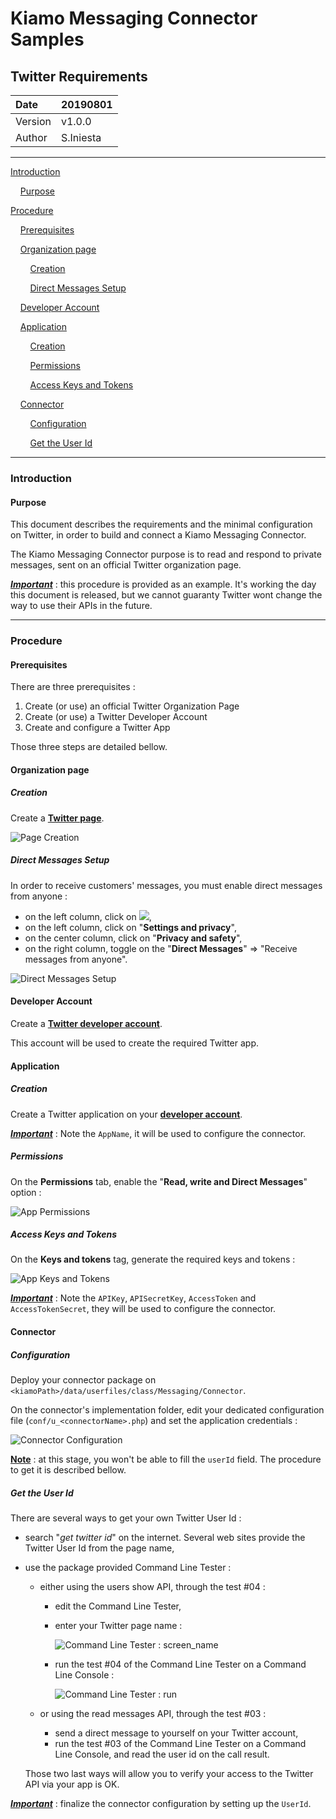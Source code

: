 # Kiamo Messaging Connector Samples

## Twitter Requirements



| Date    | 20190801  |
| :------ | --------- |
| Version | v1.0.0    |
| Author  | S.Iniesta |



------


[Introduction](#introduction)

&nbsp;&nbsp;&nbsp;&nbsp;[Purpose](#purpose)

[Procedure](#procedure)

&nbsp;&nbsp;&nbsp;&nbsp;[Prerequisites](#prerequisites)

&nbsp;&nbsp;&nbsp;&nbsp;[Organization page](#organizationPage)

&nbsp;&nbsp;&nbsp;&nbsp;&nbsp;&nbsp;&nbsp;&nbsp;[Creation](#creation)

&nbsp;&nbsp;&nbsp;&nbsp;&nbsp;&nbsp;&nbsp;&nbsp;[Direct Messages Setup](#directMessagesSetup)

&nbsp;&nbsp;&nbsp;&nbsp;[Developer Account](#developerAccount)

&nbsp;&nbsp;&nbsp;&nbsp;[Application](#application)

&nbsp;&nbsp;&nbsp;&nbsp;&nbsp;&nbsp;&nbsp;&nbsp;[Creation](#creation2)

&nbsp;&nbsp;&nbsp;&nbsp;&nbsp;&nbsp;&nbsp;&nbsp;[Permissions](#permissions)

&nbsp;&nbsp;&nbsp;&nbsp;&nbsp;&nbsp;&nbsp;&nbsp;[Access Keys and Tokens](#accessKeysAndTokens)

&nbsp;&nbsp;&nbsp;&nbsp;[Connector](#connector)

&nbsp;&nbsp;&nbsp;&nbsp;&nbsp;&nbsp;&nbsp;&nbsp;[Configuration](#configuration)

&nbsp;&nbsp;&nbsp;&nbsp;&nbsp;&nbsp;&nbsp;&nbsp;[Get the User Id](#getTheUserId)

------



<a name="introduction"></a>
### Introduction

<a name="purpose"></a>
####  Purpose

This document describes the requirements and the minimal configuration on Twitter, in order to build and connect a Kiamo Messaging Connector.

The Kiamo Messaging Connector purpose is to read and respond to private messages, sent on an official Twitter organization page.



***<u>Important</u>*** : this procedure is provided as an example. It's working the day this document is released, but we cannot guaranty Twitter wont change the way to use their APIs in the future.



------



<a name="procedure"></a>
### Procedure

<a name="prerequisites"></a>
#### Prerequisites

There are three prerequisites :

1. Create (or use) an official Twitter Organization Page
3. Create (or use) a Twitter Developer Account
3. Create and configure a Twitter App

Those three steps are detailed bellow.



<a name="organizationPage"></a>
#### Organization page

<a name="creation"></a>
##### Creation

Create a **[Twitter page](http://www.twitter.com)**.

![Page Creation](https://github.com/openKiamo/Messaging-Connectors/blob/master/Samples/Twitter%20Messenger%20Test%20Connector/_Docs/data/TW_0101_CreatePage.png)



<a name="directMessagesSetup"></a>
##### Direct Messages Setup

In order to receive customers' messages, you must enable direct messages from anyone :

* on the left column, click on ![](https://github.com/openKiamo/Messaging-Connectors/blob/master/Samples/Twitter%20Messenger%20Test%20Connector/_Docs/data/TW_More.png),
* on the left column, click on "**Settings and privacy**",
* on the center column, click on "**Privacy and safety**",
* on the right column, toggle on the "**Direct Messages**" => "Receive messages from anyone".

![Direct Messages Setup](https://github.com/openKiamo/Messaging-Connectors/blob/master/Samples/Twitter%20Messenger%20Test%20Connector/_Docs/data/TW_0102_CreatePage.png)



<a name="developerAccount"></a>
#### Developer Account

Create a **[Twitter developer account]([https://developer.twitter.com])**.

This account will be used to create the required Twitter app.



<a name="application"></a>
#### Application

<a name="creation2"></a>
##### Creation

Create a Twitter application on your **[developer account](https://developers.Twitter.com/apps)**.



***<u>Important</u>*** :  Note the `AppName`, it will be used to configure the connector.



<a name="permissions"></a>
##### Permissions

On the **Permissions** tab, enable the "**Read, write and Direct Messages**" option :

![App Permissions](https://github.com/openKiamo/Messaging-Connectors/blob/master/Samples/Twitter%20Messenger%20Test%20Connector/_Docs/data/TW_0201_CreateApp.png)



<a name="accessKeysAndTokens"></a>
##### Access Keys and Tokens

On the **Keys and tokens** tag, generate the required keys and tokens :

![App Keys and Tokens](https://github.com/openKiamo/Messaging-Connectors/blob/master/Samples/Twitter%20Messenger%20Test%20Connector/_Docs/data/TW_0202_CreateApp.png)

***<u>Important</u>*** :  Note the `APIKey`, `APISecretKey`, `AccessToken` and `AccessTokenSecret`, they will be used to configure the connector.



<a name="connector"></a>
#### Connector

<a name="configuration"></a>
##### Configuration

Deploy your connector package on `<kiamoPath>/data/userfiles/class/Messaging/Connector`.

On the connector's implementation folder, edit your dedicated configuration file (`conf/u_<connectorName>.php`) and set the application credentials :

![Connector Configuration](https://github.com/openKiamo/Messaging-Connectors/blob/master/Samples/Twitter%20Messenger%20Test%20Connector/_Docs/data/TW_0301_ConnectorConfiguration.png)

**<u>Note</u>** : at this stage, you won't be able to fill the `userId` field. The procedure to get it is described bellow.



<a name="getTheUserId"></a>
##### Get the User Id

There are several ways to get your own Twitter User Id :

* search "*get twitter id*" on the internet. Several web sites provide the Twitter User Id from the page name,

* use the package provided Command Line Tester :

  * either using the users show API, through the test #04 :

    * edit the Command Line Tester,

    * enter your Twitter page name :

      ![Command Line Tester : screen_name](https://github.com/openKiamo/Messaging-Connectors/blob/master/Samples/Twitter%20Messenger%20Test%20Connector/_Docs/data/TW_0401_GetUserId.png)

    * run the test #04 of the Command Line Tester on a Command Line Console :

      ![Command Line Tester : run](https://github.com/openKiamo/Messaging-Connectors/blob/master/Samples/Twitter%20Messenger%20Test%20Connector/_Docs/data/TW_0402_GetUserId.png)

  * or using the read messages API, through the test #03 :

    * send a direct message to yourself on your Twitter account,
    * run the test #03 of the Command Line Tester on a Command Line Console, and read the user id on the call result.

  Those two last ways will allow you to verify your access to the Twitter API via your app is OK.



***<u>Important</u>*** :  finalize the connector configuration by setting up the `UserId`.

